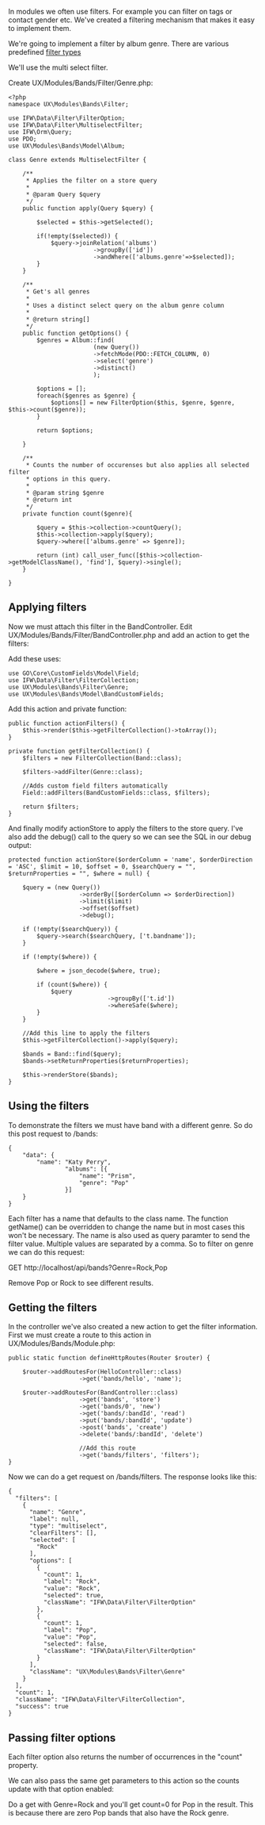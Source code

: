 In modules we often use filters. For example you can filter on tags or contact gender etc. We've created a filtering
mechanism that makes it easy to implement them.

We're going to implement a filter by album genre. There are various
predefined [filter types](http://intermesh.io/php/docs/namespace-IFW.Data.Filter.html)

We'll use the multi select filter.

Create UX/Modules/Bands/Filter/Genre.php:

````````````````````````````````````````````````````````````````````````````````
<?php
namespace UX\Modules\Bands\Filter;

use IFW\Data\Filter\FilterOption;
use IFW\Data\Filter\MultiselectFilter;
use IFW\Orm\Query;
use PDO;
use UX\Modules\Bands\Model\Album;

class Genre extends MultiselectFilter {
	
	/**
	 * Applies the filter on a store query
	 * 
	 * @param Query $query
	 */
	public function apply(Query $query) {
		
		$selected = $this->getSelected();
		
		if(!empty($selected)) {
			$query->joinRelation('albums')
						->groupBy(['id'])
						->andWhere(['albums.genre'=>$selected]);
		}
	}

	/**
	 * Get's all genres
	 * 
	 * Uses a distinct select query on the album genre column
	 * 
	 * @return string[]
	 */
	public function getOptions() {
		$genres = Album::find(
						(new Query())
						->fetchMode(PDO::FETCH_COLUMN, 0)
						->select('genre')
						->distinct()
						);
		
		$options = [];
		foreach($genres as $genre) {
			$options[] = new FilterOption($this, $genre, $genre, $this->count($genre));
		}
		
		return $options;
		
	}
	
	/**
	 * Counts the number of occurenses but also applies all selected filter 
	 * options in this query.
	 * 
	 * @param string $genre
	 * @return int
	 */
	private function count($genre){
		
		$query = $this->collection->countQuery();		
		$this->collection->apply($query);		
		$query->where(['albums.genre' => $genre]);
		
		return (int) call_user_func([$this->collection->getModelClassName(), 'find'], $query)->single();
	}

}

````````````````````````````````````````````````````````````````````````````````


## Applying filters

Now we must attach this filter in the BandController. 
Edit UX/Modules/Bands/Filter/BandController.php and add an action to get the
filters:


Add these uses:

````````````````````````````````````````````````````````````````````````````````
use GO\Core\CustomFields\Model\Field;
use IFW\Data\Filter\FilterCollection;
use UX\Modules\Bands\Filter\Genre;
use UX\Modules\Bands\Model\BandCustomFields;
````````````````````````````````````````````````````````````````````````````````

Add this action and private function:

````````````````````````````````````````````````````````````````````````````````
public function actionFilters() {
	$this->render($this->getFilterCollection()->toArray());		
}

private function getFilterCollection() {
	$filters = new FilterCollection(Band::class);

	$filters->addFilter(Genre::class);

	//Adds custom field filters automatically
	Field::addFilters(BandCustomFields::class, $filters);

	return $filters;
}
````````````````````````````````````````````````````````````````````````````````

And finally modify actionStore to apply the filters to the store query. I've 
also add the debug() call to the query so we can see the SQL in our debug output:


````````````````````````````````````````````````````````````````````````````````
protected function actionStore($orderColumn = 'name', $orderDirection = 'ASC', $limit = 10, $offset = 0, $searchQuery = "", $returnProperties = "", $where = null) {

	$query = (new Query())
					->orderBy([$orderColumn => $orderDirection])
					->limit($limit)
					->offset($offset)
					->debug();

	if (!empty($searchQuery)) {
		$query->search($searchQuery, ['t.bandname']);
	}

	if (!empty($where)) {

		$where = json_decode($where, true);

		if (count($where)) {
			$query
							->groupBy(['t.id'])
							->whereSafe($where);
		}
	}

	//Add this line to apply the filters
	$this->getFilterCollection()->apply($query);		

	$bands = Band::find($query);
	$bands->setReturnProperties($returnProperties);

	$this->renderStore($bands);
}
````````````````````````````````````````````````````````````````````````````````


## Using the filters

To demonstrate the filters we must have band with a different genre. So do this
post request to /bands:
````````````````````````````````````````````````````````````````````````````````
{
    "data": {
        "name": "Katy Perry",
				"albums": [{
					"name": "Prism",
					"genre": "Pop"
				}]
    }
}

````````````````````````````````````````````````````````````````````````````````


Each filter has a name that defaults to the class name. The function getName()
can be overridden to change the name but in most cases this won't be necessary.
The name is also used as query paramter to send the filter value. Multiple values
are separated by a comma. So to filter on genre we can do this request:

GET http://localhost/api/bands?Genre=Rock,Pop

Remove Pop or Rock to see different results.


## Getting the filters

In the controller we've also created a new action to get the filter information.
First we must create a route to this action in UX/Modules/Bands/Module.php:

````````````````````````````````````````````````````````````````````````````````
public static function defineHttpRoutes(Router $router) {

	$router->addRoutesFor(HelloController::class)
					->get('bands/hello', 'name');

	$router->addRoutesFor(BandController::class)
					->get('bands', 'store')
					->get('bands/0', 'new')
					->get('bands/:bandId', 'read')
					->put('bands/:bandId', 'update')
					->post('bands', 'create')
					->delete('bands/:bandId', 'delete')
					
					//Add this route
					->get('bands/filters', 'filters');
}
````````````````````````````````````````````````````````````````````````````````


Now we can do a get request on /bands/filters. The response looks like this:

````````````````````````````````````````````````````````````````````````````````
{
  "filters": [
    {
      "name": "Genre",
      "label": null,
      "type": "multiselect",
      "clearFilters": [],
      "selected": [
        "Rock"
      ],
      "options": [
        {
          "count": 1,
          "label": "Rock",
          "value": "Rock",
          "selected": true,
          "className": "IFW\Data\Filter\FilterOption"
        },
        {
          "count": 1,
          "label": "Pop",
          "value": "Pop",
          "selected": false,
          "className": "IFW\Data\Filter\FilterOption"
        }
      ],
      "className": "UX\Modules\Bands\Filter\Genre"
    }
  ],
  "count": 1,
  "className": "IFW\Data\Filter\FilterCollection",
  "success": true
}
````````````````````````````````````````````````````````````````````````````````

## Passing filter options
Each filter option also returns the number of occurrences in the "count" property.

We can also pass the same get parameters to this action so the counts update
with that option enabled:

Do a get with Genre=Rock and you'll get count=0 for Pop in the result. This is
because there are zero Pop bands that also have the Rock genre.